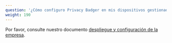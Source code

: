 ```yaml
---
question: '¿Cómo configuro Privacy Badger en mis dispositivos gestionados como administrador?'
weight: 190
---
```


Por favor, consulte nuestro documento [despliegue y configuración de la empresa](https://github.com/EFForg/privacybadger/blob/master/doc/admin-deployment.md).
